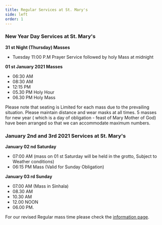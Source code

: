 ```yaml
---
title: Regular Services at St. Mary's
side: left
order: 1
---
```


### New Year Day Services at St. Mary's

**31 st Night (Thursday) Masses**
* Tuesday 11:00 P.M Prayer Service followed by holy Mass at midnight

**01 st January 2021 Masses**

* 06:30 AM
* 08:30 AM
* 12:15 PM
* 05.30 PM Holy Hour
* 06.30 PM Holy Mass

Please note that seating is Limited for each mass due to the prevailing situation. Please
maintain distance and wear masks at all times.
5 masses for new year ( which is a day of obligation - feast of Mary Mother of God) have
been arranged so that we can accommodate maximum numbers.

### January 2nd and 3rd 2021 Services at St. Mary's

**January 02 nd Saturday**
* 07:00 AM
(mass on 01 st Saturday will be held in the grotto, Subject to Weather conditions)
* 06:15 PM Mass (Valid for Sunday Obligation)

**January 03 rd Sunday**
* 07.00 AM (Mass in Sinhala)
* 08.30 AM
* 10.30 AM
* 12.00 NOON
* 06.00 PM.

For our revised Regular mass time please check the [information page](./information/).
